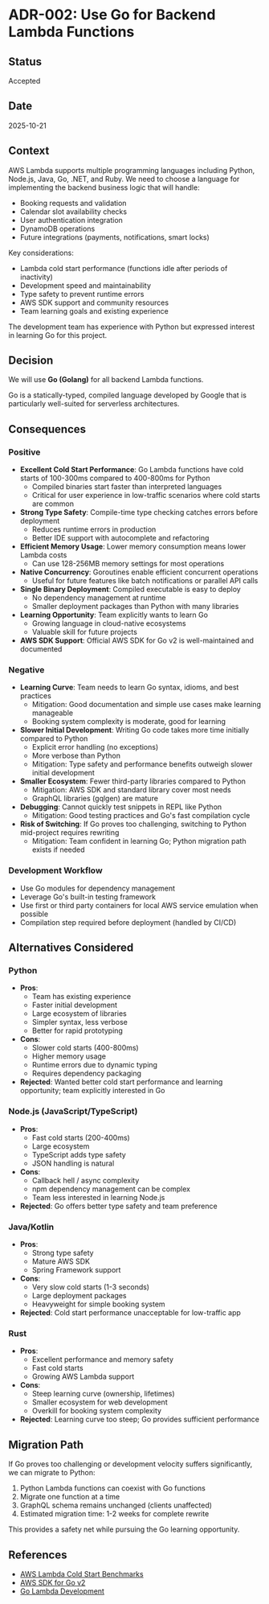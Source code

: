 # ADR-002: Use Go for Backend Lambda Functions

## Status

Accepted

## Date

2025-10-21

## Context

AWS Lambda supports multiple programming languages including Python, Node.js, Java, Go, .NET, and Ruby. We need to choose a language for implementing the backend business logic that will handle:

- Booking requests and validation
- Calendar slot availability checks
- User authentication integration
- DynamoDB operations
- Future integrations (payments, notifications, smart locks)

Key considerations:

- Lambda cold start performance (functions idle after periods of inactivity)
- Development speed and maintainability
- Type safety to prevent runtime errors
- AWS SDK support and community resources
- Team learning goals and existing experience

The development team has experience with Python but expressed interest in learning Go for this project.

## Decision

We will use **Go (Golang)** for all backend Lambda functions.

Go is a statically-typed, compiled language developed by Google that is particularly well-suited for serverless architectures.

## Consequences

### Positive

- **Excellent Cold Start Performance**: Go Lambda functions have cold starts of 100-300ms compared to 400-800ms for Python
  - Compiled binaries start faster than interpreted languages
  - Critical for user experience in low-traffic scenarios where cold starts are common
- **Strong Type Safety**: Compile-time type checking catches errors before deployment
  - Reduces runtime errors in production
  - Better IDE support with autocomplete and refactoring
- **Efficient Memory Usage**: Lower memory consumption means lower Lambda costs
  - Can use 128-256MB memory settings for most operations
- **Native Concurrency**: Goroutines enable efficient concurrent operations
  - Useful for future features like batch notifications or parallel API calls
- **Single Binary Deployment**: Compiled executable is easy to deploy
  - No dependency management at runtime
  - Smaller deployment packages than Python with many libraries
- **Learning Opportunity**: Team explicitly wants to learn Go
  - Growing language in cloud-native ecosystems
  - Valuable skill for future projects
- **AWS SDK Support**: Official AWS SDK for Go v2 is well-maintained and documented

### Negative

- **Learning Curve**: Team needs to learn Go syntax, idioms, and best practices
  - Mitigation: Good documentation and simple use cases make learning manageable
  - Booking system complexity is moderate, good for learning
- **Slower Initial Development**: Writing Go code takes more time initially compared to Python
  - Explicit error handling (no exceptions)
  - More verbose than Python
  - Mitigation: Type safety and performance benefits outweigh slower initial development
- **Smaller Ecosystem**: Fewer third-party libraries compared to Python
  - Mitigation: AWS SDK and standard library cover most needs
  - GraphQL libraries (gqlgen) are mature
- **Debugging**: Cannot quickly test snippets in REPL like Python
  - Mitigation: Good testing practices and Go's fast compilation cycle
- **Risk of Switching**: If Go proves too challenging, switching to Python mid-project requires rewriting
  - Mitigation: Team confident in learning Go; Python migration path exists if needed

### Development Workflow

- Use Go modules for dependency management
- Leverage Go's built-in testing framework
- Use first or third party containers for local AWS service emulation when possible
- Compilation step required before deployment (handled by CI/CD)

## Alternatives Considered

### Python

- **Pros**:
  - Team has existing experience
  - Faster initial development
  - Large ecosystem of libraries
  - Simpler syntax, less verbose
  - Better for rapid prototyping
- **Cons**:
  - Slower cold starts (400-800ms)
  - Higher memory usage
  - Runtime errors due to dynamic typing
  - Requires dependency packaging
- **Rejected**: Wanted better cold start performance and learning opportunity; team explicitly interested in Go

### Node.js (JavaScript/TypeScript)

- **Pros**:
  - Fast cold starts (200-400ms)
  - Large ecosystem
  - TypeScript adds type safety
  - JSON handling is natural
- **Cons**:
  - Callback hell / async complexity
  - npm dependency management can be complex
  - Team less interested in learning Node.js
- **Rejected**: Go offers better type safety and team preference

### Java/Kotlin

- **Pros**:
  - Strong type safety
  - Mature AWS SDK
  - Spring Framework support
- **Cons**:
  - Very slow cold starts (1-3 seconds)
  - Large deployment packages
  - Heavyweight for simple booking system
- **Rejected**: Cold start performance unacceptable for low-traffic app

### Rust

- **Pros**:
  - Excellent performance and memory safety
  - Fast cold starts
  - Growing AWS Lambda support
- **Cons**:
  - Steep learning curve (ownership, lifetimes)
  - Smaller ecosystem for web development
  - Overkill for booking system complexity
- **Rejected**: Learning curve too steep; Go provides sufficient performance

## Migration Path

If Go proves too challenging or development velocity suffers significantly, we can migrate to Python:

1. Python Lambda functions can coexist with Go functions
2. Migrate one function at a time
3. GraphQL schema remains unchanged (clients unaffected)
4. Estimated migration time: 1-2 weeks for complete rewrite

This provides a safety net while pursuing the Go learning opportunity.

## References

- [AWS Lambda Cold Start Benchmarks](https://mikhail.io/serverless/coldstarts/aws/)
- [AWS SDK for Go v2](https://aws.github.io/aws-sdk-go-v2/)
- [Go Lambda Development](https://docs.aws.amazon.com/lambda/latest/dg/lambda-golang.html)
